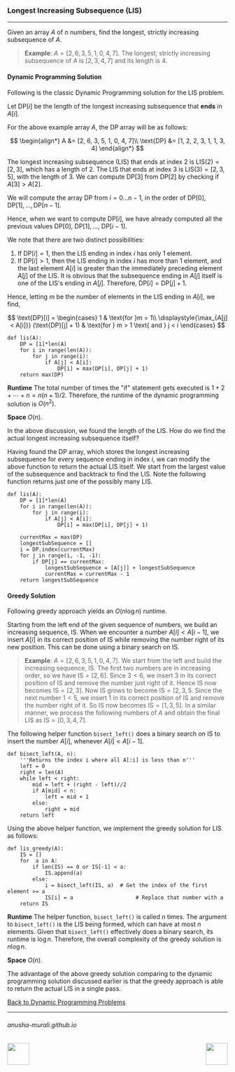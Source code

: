 ### Longest Increasing Subsequence (LIS)

***

Given an array $A$ of $n$ numbers, find the longest, strictly increasing subsequence of $A$.

> **Example**: $A = [2, 6, 3, 5, 1, 0, 4, 7]$. The longest, strictly increasing subsequence of $A$ is $[2, 3, 4, 7]$ and its length is 4.

#### Dynamic Programming Solution

Following is the classic Dynamic Programming solution for the LIS problem.

Let $\text{DP}[i]$ be the length of the longest increasing subsequence that **ends** in $A[i]$.

For the above example array $A$, the DP array will be as follows:

$$
\begin{align*}
A &=  [2, 6, 3, 5, 1, 0, 4, 7]\\
\text{DP} &= [1, 2, 2, 3, 1, 1, 3, 4] 
\end{align*}
$$

The longest increasing subsequence (LIS) that ends at index 2 is $\text{LIS}(2) = [2, 3]$, which has a length of 2. The LIS that ends at index 3 is $\text{LIS}(3) = [2, 3, 5]$, with the length of 3. We can compute $\text{DP}[3]$ from $\text{DP}[2]$ by checking if $A[3] > A[2]$.

We will compute the array $\text{DP}$ from $i = 0 \ldots n-1$, in the order of $\text{DP}[0], \text{DP}[1], \ldots, \text{DP}[n-1]$.

Hence, when we want to compute $\text{DP}[i]$, we have already computed all the previous values $\text{DP}[0]$, $\text{DP}[1], \ldots$, $\text{DP}[i-1]$.

We note that there are two distinct possibilities:

1. If $\text{DP}[i] = 1$, then the $\text{LIS}$ ending in index $i$ has only 1 element.
2. If $\text{DP}[i] > 1$, then the $\text{LIS}$ ending in index $i$ has more than 1 element, and the last element $A[i]$ is greater than the immediately preceding element $A[j]$ of the $\text{LIS}$. It is obvious that the subsequence ending in $A[j]$ itself is one of the $\text{LIS}$'s ending in $A[j]$. Therefore, $\text{DP}[i] = \text{DP}[j] + 1$.

Hence, letting $m$ be the number of elements in the $\text{LIS}$ ending in $A[i]$, we find,

$$
\text{DP}[i] = 
\begin{cases}
1 & \text{for }m = 1\\
\displaystyle{\max_{A[j] < A[i]}} (\text{DP}[j] + 1) & \text{for } m > 1 \text{ and } j < i
\end{cases}
$$

```
def lis(A):
    DP = [1]*len(A)
    for i in range(len(A)):
        for j in range(i):
            if A[j] < A[i]:
                DP[i] = max(DP[i], DP[j] + 1)
    return max(DP)
```

**Runtime** The total number of times the "if" statement gets executed is $1 + 2 + \cdots + n = n(n+1)/2$. Therefore, the runtime of the dynamic programming solution is $O(n^2)$. 

**Space** $O(n)$.

In the above discussion, we found the length of the $\text{LIS}$. How do we find the actual longest increasing subsequence itself?

Having found the $\text{DP}$ array, which stores the longest increasing subsequence for every sequence ending in index $i$, we can modify the above function to return the actual $\text{LIS}$ itself. We start from the largest value of the subsequence and backtrack to find the $\text{LIS}$. Note the following function returns just one of the possibly many $\text{LIS}$.

```
def lis(A):
    DP = [1]*len(A)
    for i in range(len(A)):
        for j in range(i):
            if A[j] < A[i]:
                DP[i] = max(DP[i], DP[j] + 1)

    currentMax = max(DP)
    longestSubSequence = [] 
    i = DP.index(currentMax)
    for j in range(i, -1, -1):  
        if DP[j] == currentMax:
            longestSubSequence = [A[j]] + longestSubSequence  
            currentMax = currentMax - 1
    return longestSubSequence
```

#### Greedy Solution

Following greedy approach yields an  $O(n \log n)$ runtime.

Starting from the left end of the given sequence of numbers, we build an increasing sequence, $\text{IS}$. When we encounter a number $A[i] < A[i-1]$, we insert $A[i]$ in its correct position of $\text{IS}$ while removing the number right of its new position. This can be done using a binary search on $\text{IS}$.

> **Example**: $A = [2, 6, 3, 5, 1, 0, 4, 7]$. We start from the left and build the increasing sequence, $\text{IS}$. The first two numbers are in increasing order, so we have $\text{IS} = [2, 6]$. Since $3 < 6$, we insert 3 in its correct position of $\text{IS}$ and remove the number just right of it. Hence $\text{IS}$ now becomes $\text{IS} = [2, 3]$. Now $\text{IS}$ grows to become $\text{IS} = [2, 3, 5$. Since the next number $1 < 5$, we insert 1 in its correct position of $\text{IS}$ and remove the number right of it. So $\text{IS}$ now becomes $\text{IS} = [1, 3, 5]$. In a similar manner, we process the following numbers of $A$ and obtain the final $\text{LIS}$ as $\text{IS} = [0, 3, 4, 7]$.

The following helper function `bisect_left()` does a binary search on $\text{IS}$ to insert the number $A[i]$, whenever $A[i] < A[i-1]$.

```
def bisect_left(A, n):
    '''Returns the index i where all A[:i] is less than n'''
    left = 0
    right = len(A)
    while left < right:
        mid = left + (right - left)//2
        if A[mid] < n:
            left = mid + 1
        else:
            right = mid
    return left
```
Using the above helper function, we implement the greedy solution for LIS as follows:

```
def lis_greedy(A):
    IS = []
    for  a in A:
        if len(IS) == 0 or IS[-1] < a:
            IS.append(a)
        else:
            i = bisect_left(IS, a)  # Get the index of the first element >= a
            IS[i] = a                    # Replace that number with a
    return IS
```

**Runtime** The helper function, `bisect_left()` is called $n$ times. The argument to `bisect_left()` is the LIS being formed, which can have at most $n$ elements. Given that `bisect_left()` effectively does a binary search, its runtime is $\log n$. Therefore, the overall complexity of the greedy solution is $n \log n$. 

**Space** $O(n)$.

The advantage of the above greedy solution comparing to the dynamic programming solution discussed earlier is that the greedy approach is able to return the actual LIS in a single pass.

[Back to Dynamic Programming Problems](./problems.md)

* * *
###### anusha-murali.github.io

<img src="https://github.com/anusha-murali/anusha-murali.github.io/assets/111596338/639243aa-2857-4595-a65a-7852762bb002" width="50" height="50" align="left">

[<img src="https://github.com/user-attachments/assets/989cfb30-4fb8-40f8-a812-8a054869aa32" width="50" height="50" align="right">](../index.md)
